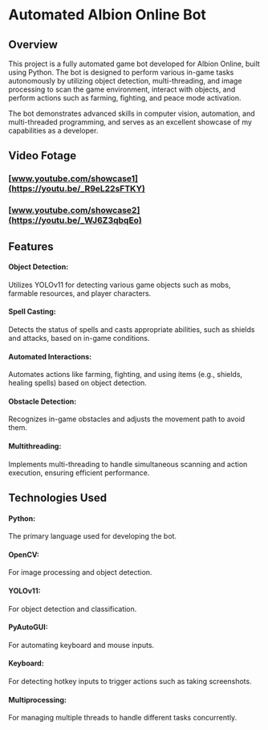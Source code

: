 # Automated Albion Online Bot
## Overview
This project is a fully automated game bot developed for Albion Online, built using Python. The bot is designed to perform various in-game tasks autonomously by utilizing object detection, multi-threading, and image processing to scan the game environment, interact with objects, and perform actions such as farming, fighting, and peace mode activation.


The bot demonstrates advanced skills in computer vision, automation, and multi-threaded programming, and serves as an excellent showcase of my capabilities as a developer.

## Video Fotage

### [www.youtube.com/showcase1](https://youtu.be/_R9eL22sFTKY)
### [www.youtube.com/showcase2](https://youtu.be/_WJ6Z3qbqEo)

## Features
#### Object Detection: 
Utilizes YOLOv11 for detecting various game objects such as mobs, farmable resources, and player characters.
#### Spell Casting:
Detects the status of spells and casts appropriate abilities, such as shields and attacks, based on in-game conditions.
#### Automated Interactions:
Automates actions like farming, fighting, and using items (e.g., shields, healing spells) based on object detection.
#### Obstacle Detection: 
Recognizes in-game obstacles and adjusts the movement path to avoid them.
#### Multithreading: 
Implements multi-threading to handle simultaneous scanning and action execution, ensuring efficient performance.

## Technologies Used
#### Python: 
The primary language used for developing the bot.
#### OpenCV: 
For image processing and object detection.
#### YOLOv11: 
For object detection and classification.
#### PyAutoGUI: 
For automating keyboard and mouse inputs.
#### Keyboard: 
For detecting hotkey inputs to trigger actions such as taking screenshots.
#### Multiprocessing:
For managing multiple threads to handle different tasks concurrently.
